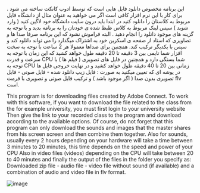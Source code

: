 این برنامه مخصوص دانلود فایل هایی است که توسط ادوب کانکت ساخته می شود .
برای کار با این نرم افزار کافی است اگر می خواهید به عنوان مثال از دانشگاه فایل مربوط به کلاستان را دانلود کنید در ابتدا باید درون سایت دانشگاه خود لاگین کنید ( وارد شوید )
سپس لینک مربوط به کلاس ظبط شده ی خودتان را به برنامه بدید و با توجه به گزینه های موجود دانلود را انجام دهید .
البته فراموش نشود که این برنامه صرفا صدا ها و تصاویری که استاد از صفحه ی اسکرین خود به اشتراک میگذارد را می تواند دانلود کند و سپس با یکدیگر ترکیب کند.
همچنین برای صداها معمولا هر 2 ساعت با توجه به سخت افزار شما تایمی بین 3 دقیقه تا 20 دقیقه طول خواهد کشید که این زمان با توجه به سرعت و قدرت CPU شما بستگی دارد
و همچنین در فایل های تصویری ( فیلم ها ) با توجه به CPU زمانی بین 20 تا 40 دقیقه طول خواهد کشید و در نهایت خروجی فایل ها در پوشه ای که تعیین میکنید به صورت :
فایل زیپ دانلود شده - فایل صوتی - فایل تصویری بدون صدا ( اگر موجود باشد ) و ترکیب فایل صوتی و تصویری با فرمت flv است.

This program is for downloading files created by Adobe Connect.
To work with this software, if you want to download the file related to the class from the for example university, you must first login to your university website
Then give the link to your recorded class to the program and download according to the available options.
Of course, do not forget that this program can only download the sounds and images that the master shares from his screen screen and then combine them together.
Also for sounds, usually every 2 hours depending on your hardware will take a time between 3 minutes to 20 minutes, this time depends on the speed and power of your CPU
Also in video files (videos) depending on the CPU will take between 20 to 40 minutes and finally the output of the files in the folder you specify as:
Downloaded zip file - audio file - video file without sound (if available) and a combination of audio and video file in flv format.


![image](https://user-images.githubusercontent.com/72279011/165809791-415816ad-d968-4ca6-91ae-1455476122fd.png)
